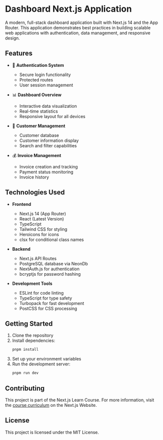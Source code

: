 # Dashboard Next.js Application

A modern, full-stack dashboard application built with Next.js 14 and the App Router. This application demonstrates best practices in building scalable web applications with authentication, data management, and responsive design.

## Features

- 🔐 **Authentication System**

  - Secure login functionality
  - Protected routes
  - User session management

- 📊 **Dashboard Overview**

  - Interactive data visualization
  - Real-time statistics
  - Responsive layout for all devices

- 👥 **Customer Management**

  - Customer database
  - Customer information display
  - Search and filter capabilities

- 💰 **Invoice Management**
  - Invoice creation and tracking
  - Payment status monitoring
  - Invoice history

## Technologies Used

- **Frontend**

  - Next.js 14 (App Router)
  - React (Latest Version)
  - TypeScript
  - Tailwind CSS for styling
  - Heroicons for icons
  - clsx for conditional class names

- **Backend**

  - Next.js API Routes
  - PostgreSQL database via NeonDb
  - NextAuth.js for authentication
  - bcryptjs for password hashing

- **Development Tools**
  - ESLint for code linting
  - TypeScript for type safety
  - Turbopack for fast development
  - PostCSS for CSS processing

## Getting Started

1. Clone the repository
2. Install dependencies:
   ```bash
   pnpm install
   ```
3. Set up your environment variables
4. Run the development server:
   ```bash
   pnpm run dev
   ```

## Contributing

This project is part of the Next.js Learn Course. For more information, visit the [course curriculum](https://nextjs.org/learn) on the Next.js Website.

## License

This project is licensed under the MIT License.
